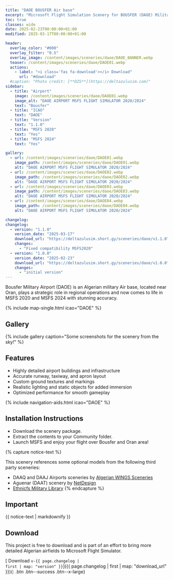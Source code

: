 ```yaml
---
title: "DAOE BOUSFER Air base"
excerpt: "Microsoft Flight Simulation Scenery for BOUSFER (DAOE) Military Airport for MSFS2020 & MSFS2024"
toc: true
classes: wide
date: 2025-02-23T00:00:00+01:00
modified: 2025-03-17T00:00:00+01:00

header:
  overlay_color: "#000"
  overlay_filter: "0.5"
  overlay_image: /content/images/sceneries/daoe/DAOE_BANNER.webp
  teaser: /content/images/sceneries/daoe/DAOE01.webp
  actions:
    - label: "<i class='fas fa-download'></i> Download"
      url: "#download"
  #caption: "Photo credit: [**DZS**](https://deltazulusim.com)"
sidebar:
  - title: "Airport"
    image: /content/images/sceneries/daoe/DAOE01.webp
    image_alt: "DAOE AIRPORT MSFS FLIGHT SIMULATOR 2020/2024"
    text: "Bousfer"
  - title: "ICAO"
    text: "DAOE"
  - title: "Version"
    text: "1.1.0"
  - title: "MSFS 2020"
    text: "Yes"
  - title: "MSFS 2024"
    text: "Yes"

gallery:
  - url: /content/images/sceneries/daoe/DAOE01.webp
    image_path: /content/images/sceneries/daoe/DAOE01.webp
    alt: "DAOE AIRPORT MSFS FLIGHT SIMULATOR 2020/2024"
  - url: /content/images/sceneries/daoe/DAOE02.webp
    image_path: /content/images/sceneries/daoe/DAOE02.webp
    alt: "DAOE AIRPORT MSFS FLIGHT SIMULATOR 2020/2024"
  - url: /content/images/sceneries/daoe/DAOE03.webp
    image_path: /content/images/sceneries/daoe/DAOE03.webp
    alt: "DAOE AIRPORT MSFS FLIGHT SIMULATOR 2020/2024"
  - url: /content/images/sceneries/daoe/DAOE04.webp
    image_path: /content/images/sceneries/daoe/DAOE04.webp
    alt: "DAOE AIRPORT MSFS FLIGHT SIMULATOR 2020/2024"

changelog:
changelog:
  - version: "1.1.0"
    version_date: "2025-03-17"
    download_url: "https://deltazulusim.short.gy/sceneries/daoe/v1.1.0"
    changes:
      - "Fixed compatibility MSFS2020"
  - version: "1.0.0"
    version_date: "2025-02-23"
    download_url: "https://deltazulusim.short.gy/sceneries/daoe/v1.0.0"
    changes:
      - "initial version"
---
```


Bousfer Military Airport (DAOE) is an Algerian military Air base, located near Oran, plays a strategic role in regional operations and now comes to life in MSFS 2020 and MSFS 2024 with stunning accuracy.

{% include map-single.html icao="DAOE" %}


## Gallery 
{% include gallery caption="Some screenshots for the scenery from the sky!" %}

## Features
- Highly detailed airport buildings and infrastructure
- Accurate runway, taxiway, and apron layout
- Custom ground textures and markings
- Realistic lighting and static objects for added immersion
- Optimized performance for smooth gameplay

{% include navigation-aids.html icao="DAOE" %}

## Installation Instructions
- Download the scenery package.
- Extract the contents to your Community folder.
- Launch MSFS and enjoy your flight over Bousfer and Oran area!

{% capture notice-text %}

This scenery references some optional models from the following third party sceneries: 
* DAAQ and DAAJ Airports sceneries by [Algerian WINGS Sceneries](https://www.facebook.com/AlgerianWingsSceneries)
* Aguenar (DAAT) scenery by [NetDesign](https://inibuilds.com/products/netdesign-aguenar-daat-msfs?srsltid=AfmBOorrtszEPqjNv4V4OrVqirz9LHv8eX9RURf_JEo9ws0G3j1eSnV0)
* [Ethnicfs Military Library](https://flightsim.to/file/44161/ethnicfs-military-library)
{% endcapture %}

<div class="notice--warning">
  <h2 class="no_toc">Important</h2>
  {{ notice-text | markdownify }}
</div>

## Download

This project is free to download and is part of an effort to bring more detailed Algerian airfields to Microsoft Flight Simulator.

[<i class='fas fa-download'></i> Download <code>v-{{ page.changelog | first | map: "version" }}</code>]({{ page.changelog | first | map: "download_url" }}){: .btn .btn--success .btn--x-large}